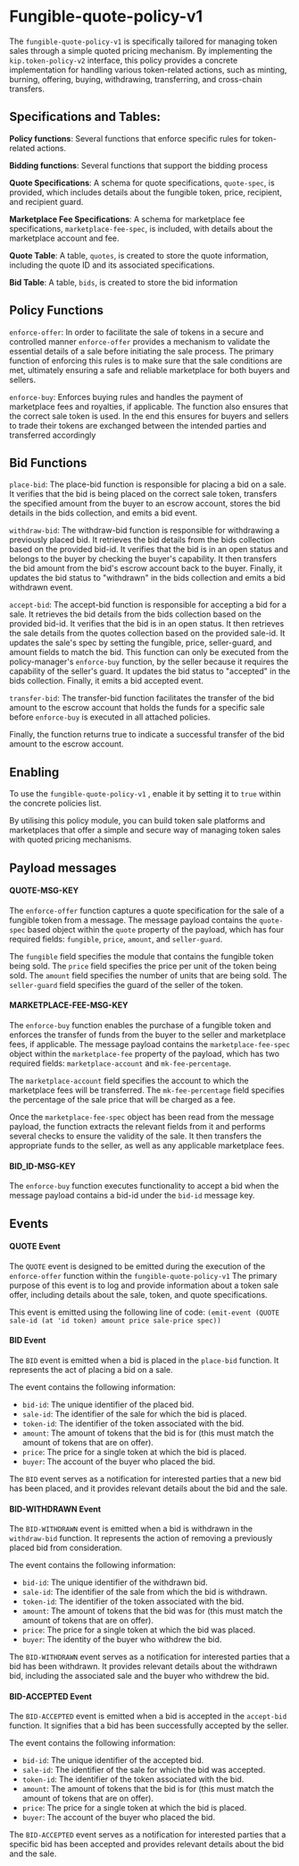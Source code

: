 # Fungible-quote-policy-v1

The `fungible-quote-policy-v1` is specifically tailored for managing token sales through a simple quoted pricing mechanism. By implementing the `kip.token-policy-v2` interface, this policy provides a concrete implementation for handling various token-related actions, such as minting, burning, offering, buying, withdrawing, transferring, and cross-chain transfers.

## Specifications and Tables:

**Policy functions**: Several functions that enforce specific rules for token-related actions.

**Bidding functions**: Several functions that support the bidding process

**Quote Specifications**: A schema for quote specifications, `quote-spec`, is provided, which includes details about the fungible token, price, recipient, and recipient guard.

**Marketplace Fee Specifications**: A schema for marketplace fee specifications, `marketplace-fee-spec`, is included, with details about the marketplace account and fee.

**Quote Table**: A table, `quotes`, is created to store the quote information, including the quote ID and its associated specifications.

**Bid Table**: A table, `bids`, is created to store the bid information

## Policy Functions

`enforce-offer`: In order to facilitate the sale of tokens in a secure and controlled manner `enforce-offer` provides a mechanism to validate the essential details of a sale before initiating the sale process. The primary function of enforcing this rules is to make sure that the sale conditions are met, ultimately ensuring a safe and reliable marketplace for both buyers and sellers.

`enforce-buy`: Enforces buying rules and handles the payment of marketplace fees and royalties, if applicable. The function also ensures that the correct sale token is used. In the end this ensures for buyers and sellers to trade their tokens are exchanged between the intended parties and transferred accordingly

## Bid Functions

`place-bid`: The place-bid function is responsible for placing a bid on a sale. It verifies that the bid is being placed on the correct sale token, transfers the specified amount from the buyer to an escrow account, stores the bid details in the bids collection, and emits a bid event.

`withdraw-bid`: The withdraw-bid function is responsible for withdrawing a previously placed bid. It retrieves the bid details from the bids collection based on the provided bid-id. It verifies that the bid is in an open status and belongs to the buyer by checking the buyer's capability. It then transfers the bid amount from the bid's escrow account back to the buyer. Finally, it updates the bid status to "withdrawn" in the bids collection and emits a bid withdrawn event.

`accept-bid`: The accept-bid function is responsible for accepting a bid for a sale. It retrieves the bid details from the bids collection based on the provided bid-id. It verifies that the bid is in an open status. It then retrieves the sale details from the quotes collection based on the provided sale-id. It updates the sale's spec by setting the fungible, price, seller-guard, and amount fields to match the bid. This function can only be executed from the policy-manager's `enforce-buy` function, by the seller because it requires the capability of the seller's guard. It updates the bid status to "accepted" in the bids collection. Finally, it emits a bid accepted event.

`transfer-bid`: The transfer-bid function facilitates the transfer of the bid amount to the escrow account that holds the funds for a specific sale before `enforce-buy` is executed in all attached policies.

Finally, the function returns true to indicate a successful transfer of the bid amount to the escrow account.

## Enabling

To use the `fungible-quote-policy-v1` , enable it by setting it to `true` within the concrete policies list.

By utilising this policy module, you can build token sale platforms and marketplaces that offer a simple and secure way of managing token sales with quoted pricing mechanisms.

## Payload messages

#### QUOTE-MSG-KEY

The `enforce-offer` function captures a quote specification for the sale of a fungible token from a message. The message payload contains the `quote-spec` based object within the `quote` property of the payload, which has four required fields: `fungible`, `price`, `amount`, and `seller-guard`.

The `fungible` field specifies the module that contains the fungible token being sold. The `price` field specifies the price per unit of the token being sold. The `amount` field specifies the number of units that are being sold. The `seller-guard` field specifies the guard of the seller of the token.

#### MARKETPLACE-FEE-MSG-KEY

The `enforce-buy` function enables the purchase of a fungible token and enforces the transfer of funds from the buyer to the seller and marketplace fees, if applicable. The message payload contains the `marketplace-fee-spec` object within the `marketplace-fee` property of the payload, which has two required fields: `marketplace-account` and `mk-fee-percentage`.

The `marketplace-account` field specifies the account to which the marketplace fees will be transferred. The `mk-fee-percentage` field specifies the percentage of the sale price that will be charged as a fee.

Once the `marketplace-fee-spec` object has been read from the message payload, the function extracts the relevant fields from it and performs several checks to ensure the validity of the sale. It then transfers the appropriate funds to the seller, as well as any applicable marketplace fees.

#### BID_ID-MSG-KEY

The `enforce-buy` function executes functionality to accept a bid when the message payload contains a bid-id under the `bid-id` message key.

## Events

#### QUOTE Event

The `QUOTE` event is designed to be emitted during the execution of the `enforce-offer` function within the `fungible-quote-policy-v1` The primary purpose of this event is to log and provide information about a token sale offer, including details about the sale, token, and quote specifications.

This event is emitted using the following line of code:
`(emit-event (QUOTE sale-id (at 'id token) amount price sale-price spec))`

#### BID Event

The `BID` event is emitted when a bid is placed in the `place-bid` function. It represents the act of placing a bid on a sale.

The event contains the following information:

- `bid-id`: The unique identifier of the placed bid.
- `sale-id`: The identifier of the sale for which the bid is placed.
- `token-id`: The identifier of the token associated with the bid.
- `amount`: The amount of tokens that the bid is for (this must match the amount of tokens that are on offer).
- `price`: The price for a single token at which the bid is placed.
- `buyer`: The account of the buyer who placed the bid.

The `BID` event serves as a notification for interested parties that a new bid has been placed, and it provides relevant details about the bid and the sale.

#### BID-WITHDRAWN Event

The `BID-WITHDRAWN` event is emitted when a bid is withdrawn in the `withdraw-bid` function. It represents the action of removing a previously placed bid from consideration.

The event contains the following information:

- `bid-id`: The unique identifier of the withdrawn bid.
- `sale-id`: The identifier of the sale from which the bid is withdrawn.
- `token-id`: The identifier of the token associated with the bid.
- `amount`: The amount of tokens that the bid was for (this must match the amount of tokens that are on offer).
- `price`: The price for a single token at which the bid was placed.
- `buyer`: The identity of the buyer who withdrew the bid.

The `BID-WITHDRAWN` event serves as a notification for interested parties that a bid has been withdrawn. It provides relevant details about the withdrawn bid, including the associated sale and the buyer who withdrew the bid.

#### BID-ACCEPTED Event

The `BID-ACCEPTED` event is emitted when a bid is accepted in the `accept-bid` function. It signifies that a bid has been successfully accepted by the seller.

The event contains the following information:

- `bid-id`: The unique identifier of the accepted bid.
- `sale-id`: The identifier of the sale for which the bid was accepted.
- `token-id`: The identifier of the token associated with the bid.
- `amount`: The amount of tokens that the bid is for (this must match the amount of tokens that are on offer).
- `price`: The price for a single token at which the bid is placed.
- `buyer`: The account of the buyer who placed the bid.

The `BID-ACCEPTED` event serves as a notification for interested parties that a specific bid has been accepted and provides relevant details about the bid and the sale.
